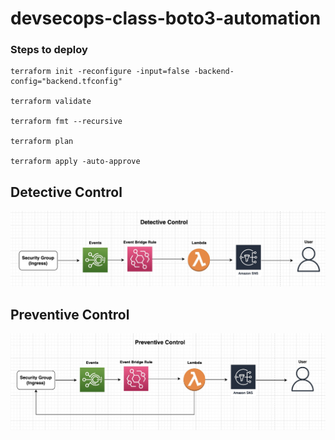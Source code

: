 # devsecops-class-boto3-automation

### Steps to deploy

```
terraform init -reconfigure -input=false -backend-config="backend.tfconfig"

terraform validate

terraform fmt --recursive

terraform plan

terraform apply -auto-approve
```

## Detective Control

![Image Description](Detective-Control.jpg) <br>

## Preventive Control

![Image Description](Preventive-Control.jpg) <br>
